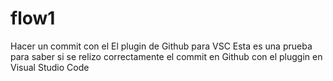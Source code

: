 # flow1
Hacer un commit con el El plugin de Github para VSC
Esta es una prueba para saber si se relizo correctamente el commit en Github con el pluggin en Visual Studio Code